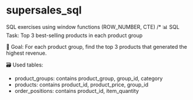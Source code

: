 # supersales_sql
SQL exercises using window functions (ROW_NUMBER, CTE)
/*
📊 SQL Task: Top 3 best-selling products in each product group

🎯 Goal:
For each product group, find the top 3 products that generated the highest revenue.

🗃️ Used tables:
- product_groups: contains product_group, group_id, category
- products: contains product_id, product_price, group_id
- order_positions: contains product_id, item_quantity

